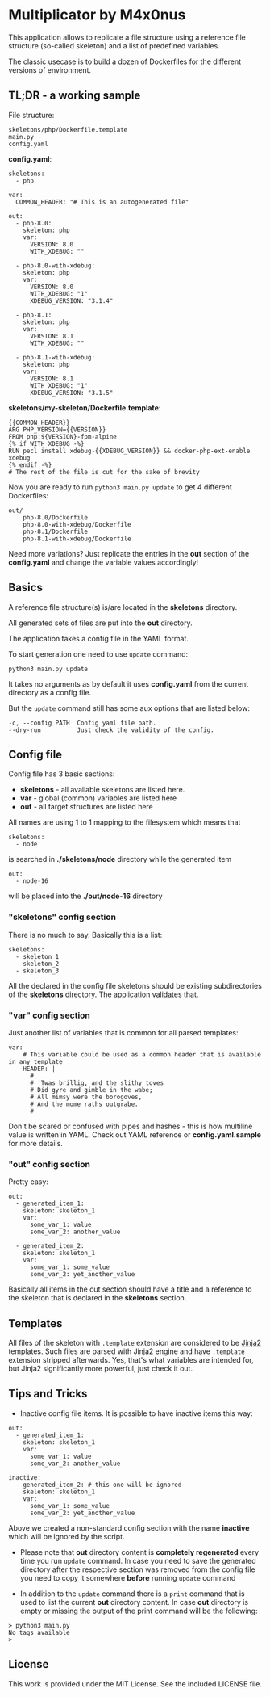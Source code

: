 # Multiplicator by M4x0nus
This application allows to replicate a file structure using a reference file structure (so-called skeleton) and a list of predefined variables.

The classic usecase is to build a dozen of Dockerfiles for the different versions of environment.

## TL;DR - a working sample
File structure:
```
skeletons/php/Dockerfile.template
main.py
config.yaml
```


**config.yaml**:
```
skeletons:
  - php

var:
  COMMON_HEADER: "# This is an autogenerated file"

out:
  - php-8.0:
    skeleton: php
    var:
      VERSION: 8.0
      WITH_XDEBUG: ""

  - php-8.0-with-xdebug:
    skeleton: php
    var:
      VERSION: 8.0
      WITH_XDEBUG: "1"
      XDEBUG_VERSION: "3.1.4"

  - php-8.1:
    skeleton: php
    var:
      VERSION: 8.1
      WITH_XDEBUG: ""

  - php-8.1-with-xdebug:
    skeleton: php
    var:
      VERSION: 8.1
      WITH_XDEBUG: "1"
      XDEBUG_VERSION: "3.1.5"
```

**skeletons/my-skeleton/Dockerfile.template**:
```
{{COMMON_HEADER}}
ARG PHP_VERSION={{VERSION}}
FROM php:${VERSION}-fpm-alpine
{% if WITH_XDEBUG -%}
RUN pecl install xdebug-{{XDEBUG_VERSION}} && docker-php-ext-enable xdebug
{% endif -%}
# The rest of the file is cut for the sake of brevity
```

Now you are ready to run `python3 main.py update` to get 4 different Dockerfiles:
```
out/
    php-8.0/Dockerfile
    php-8.0-with-xdebug/Dockerfile
    php-8.1/Dockerfile
    php-8.1-with-xdebug/Dockerfile
```

Need more variations?
Just replicate the entries in the **out** section of the **config.yaml** and change the variable values accordingly!


## Basics
A reference file structure(s) is/are located in the **skeletons** directory.

All generated sets of files are put into the **out** directory.

The application takes a config file in the YAML format.

To start generation one need to use `update` command:
```
python3 main.py update
```

It takes no arguments as by default it uses **config.yaml** from the current directory as a config file.

But the `update` command still has some aux options that are listed below:
```
-c, --config PATH  Config yaml file path.
--dry-run          Just check the validity of the config.
```



## Config file
Config file has 3 basic sections:
- **skeletons** - all available skeletons are listed here.
- **var** - global (common) variables are listed here
- **out** - all target structures are listed here

All names are using 1 to 1 mapping to the filesystem which means that
```
skeletons:
  - node
```
is searched in **./skeletons/node** directory while the generated item
```
out:
  - node-16
```
will be placed into the **./out/node-16** directory

### "skeletons" config section
There is no much to say. Basically this is a list:
```
skeletons:
  - skeleton_1
  - skeleton_2
  - skeleton_3
```
All the declared in the config file skeletons should be existing subdirectories of the **skeletons** directory. The application validates that.

### "var" config section
Just another list of variables that is common for all parsed templates:
```
var:
    # This variable could be used as a common header that is available in any template
    HEADER: |
      #
      # 'Twas brillig, and the slithy toves
      # Did gyre and gimble in the wabe;
      # All mimsy were the borogoves,
      # And the mome raths outgrabe.
      #
```
Don't be scared or confused with pipes and hashes - this is how multiline value is written in YAML. Check out YAML reference or **config.yaml.sample** for more details.

### "out" config section
Pretty easy:
```
out:
  - generated_item_1:
    skeleton: skeleton_1
    var:
      some_var_1: value
      some_var_2: another_value

  - generated_item_2:
    skeleton: skeleton_1
    var:
      some_var_1: some_value
      some_var_2: yet_another_value
```
Basically all items in the out section should have a title and a reference to the skeleton that is declared in the **skeletons** section.


## Templates
All files of the skeleton with `.template` extension are considered to be [Jinja2](https://jinja.palletsprojects.com/en/3.1.x/) templates. Such files are parsed with Jinja2 engine and have `.template` extension stripped afterwards.
Yes, that's what variables are intended for, but Jinja2 significantly more powerful, just check it out.


## Tips and Tricks
- Inactive config file items. It is possible to have inactive items this way:
```
out:
  - generated_item_1:
    skeleton: skeleton_1
    var:
      some_var_1: value
      some_var_2: another_value   

inactive:
  - generated_item_2: # this one will be ignored
    skeleton: skeleton_1
    var:
      some_var_1: some_value
      some_var_2: yet_another_value
```
Above we created a non-standard config section with the name **inactive** which will be ignored by the script.
- Please note that **out** directory content is **completely regenerated** every time you run `update` command.
In case you need to save the generated directory after the respective section was removed from the config file you need to copy it somewhere **before** running `update` command

- In addition to the `update` command there is a `print` command that is used to list the current **out** directory content. In case **out** directory is empty or missing the output of the print command will be the following:
```
> python3 main.py
No tags available
>
```

## License
This work is provided under the MIT License. See the included LICENSE file.
